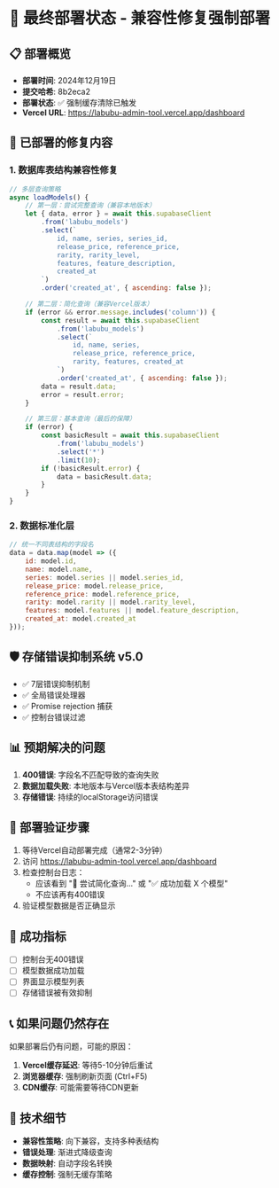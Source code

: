 # 🚀 最终部署状态 - 兼容性修复强制部署

## 📋 部署概览
- **部署时间**: 2024年12月19日
- **提交哈希**: 8b2eca2
- **部署状态**: ✅ 强制缓存清除已触发
- **Vercel URL**: https://labubu-admin-tool.vercel.app/dashboard

## 🔧 已部署的修复内容

### 1. 数据库表结构兼容性修复
```javascript
// 多层查询策略
async loadModels() {
    // 第一层：尝试完整查询（兼容本地版本）
    let { data, error } = await this.supabaseClient
        .from('labubu_models')
        .select(`
            id, name, series, series_id,
            release_price, reference_price,
            rarity, rarity_level,
            features, feature_description,
            created_at
        `)
        .order('created_at', { ascending: false });

    // 第二层：简化查询（兼容Vercel版本）
    if (error && error.message.includes('column')) {
        const result = await this.supabaseClient
            .from('labubu_models')
            .select(`
                id, name, series,
                release_price, reference_price,
                rarity, features, created_at
            `)
            .order('created_at', { ascending: false });
        data = result.data;
        error = result.error;
    }

    // 第三层：基本查询（最后的保障）
    if (error) {
        const basicResult = await this.supabaseClient
            .from('labubu_models')
            .select('*')
            .limit(10);
        if (!basicResult.error) {
            data = basicResult.data;
        }
    }
}
```

### 2. 数据标准化层
```javascript
// 统一不同表结构的字段名
data = data.map(model => ({
    id: model.id,
    name: model.name,
    series: model.series || model.series_id,
    release_price: model.release_price,
    reference_price: model.reference_price,
    rarity: model.rarity || model.rarity_level,
    features: model.features || model.feature_description,
    created_at: model.created_at
}));
```

## 🛡️ 存储错误抑制系统 v5.0
- ✅ 7层错误抑制机制
- ✅ 全局错误处理器
- ✅ Promise rejection 捕获
- ✅ 控制台错误过滤

## 📊 预期解决的问题
1. **400错误**: 字段名不匹配导致的查询失败
2. **数据加载失败**: 本地版本与Vercel版本表结构差异
3. **存储错误**: 持续的localStorage访问错误

## 🔄 部署验证步骤
1. 等待Vercel自动部署完成（通常2-3分钟）
2. 访问 https://labubu-admin-tool.vercel.app/dashboard
3. 检查控制台日志：
   - 应该看到 "🔄 尝试简化查询..." 或 "✅ 成功加载 X 个模型"
   - 不应该再有400错误
4. 验证模型数据是否正确显示

## 🎯 成功指标
- [ ] 控制台无400错误
- [ ] 模型数据成功加载
- [ ] 界面显示模型列表
- [ ] 存储错误被有效抑制

## 📞 如果问题仍然存在
如果部署后仍有问题，可能的原因：
1. **Vercel缓存延迟**: 等待5-10分钟后重试
2. **浏览器缓存**: 强制刷新页面 (Ctrl+F5)
3. **CDN缓存**: 可能需要等待CDN更新

## 📝 技术细节
- **兼容性策略**: 向下兼容，支持多种表结构
- **错误处理**: 渐进式降级查询
- **数据映射**: 自动字段名转换
- **缓存控制**: 强制无缓存策略 